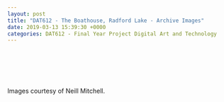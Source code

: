 ```yaml
---
layout: post
title: "DAT612 - The Boathouse, Radford Lake - Archive Images"
date: 2019-03-13 15:39:30 +0000
categories: DAT612 - Final Year Project Digital Art and Technology
---
```


<!-- wp:gallery {"linkTo":"media"} -->
<figure class="wp-block-gallery has-nested-images columns-default is-cropped"><!-- wp:image {"id":1045,"sizeSlug":"large","linkDestination":"media"} -->
<figure class="wp-block-image size-large"><a href="https://res.cloudinary.com/circleseven/image/upload/boathouse-radford-lake-archive-image_46451516295_o-scaled.jpg"><img src="https://res.cloudinary.com/circleseven/image/upload/boathouse-radford-lake-archive-image_46451516295_o-1024x781.jpg" alt="" class="wp-image-1045"/></a></figure>
<!-- /wp:image -->

<!-- wp:image {"id":1044,"sizeSlug":"large","linkDestination":"media"} -->
<figure class="wp-block-image size-large"><a href="https://res.cloudinary.com/circleseven/image/upload/boathouse-radford-lake-archive-image_47313764052_o-scaled.jpg"><img src="https://res.cloudinary.com/circleseven/image/upload/boathouse-radford-lake-archive-image_47313764052_o-1024x808.jpg" alt="" class="wp-image-1044"/></a></figure>
<!-- /wp:image -->

<!-- wp:image {"id":1043,"sizeSlug":"large","linkDestination":"media"} -->
<figure class="wp-block-image size-large"><a href="https://res.cloudinary.com/circleseven/image/upload/boathouse-radford-lake-archive-image_47313764412_o-scaled.jpg"><img src="https://res.cloudinary.com/circleseven/image/upload/boathouse-radford-lake-archive-image_47313764412_o-1024x804.jpg" alt="" class="wp-image-1043"/></a></figure>
<!-- /wp:image -->

<!-- wp:image {"id":1041,"sizeSlug":"large","linkDestination":"media"} -->
<figure class="wp-block-image size-large"><a href="https://res.cloudinary.com/circleseven/image/upload/boathouse-radford-lake-archive-image_46451516815_o-scaled.jpg"><img src="https://res.cloudinary.com/circleseven/image/upload/boathouse-radford-lake-archive-image_46451516815_o-1024x642.jpg" alt="" class="wp-image-1041"/></a></figure>
<!-- /wp:image -->

<!-- wp:image {"id":1042,"sizeSlug":"large","linkDestination":"media"} -->
<figure class="wp-block-image size-large"><a href="https://res.cloudinary.com/circleseven/image/upload/boathouse-radford-lake-archive-image_46451516625_o-scaled.jpg"><img src="https://res.cloudinary.com/circleseven/image/upload/boathouse-radford-lake-archive-image_46451516625_o-scaled.jpg" alt="" class="wp-image-1042"/></a></figure>
<!-- /wp:image -->

<!-- wp:image {"id":1040,"sizeSlug":"large","linkDestination":"media"} -->
<figure class="wp-block-image size-large"><a href="https://res.cloudinary.com/circleseven/image/upload/boathouse-radford-lake-archive-image_47313764592_o.jpg"><img src="https://res.cloudinary.com/circleseven/image/upload/boathouse-radford-lake-archive-image_47313764592_o-654x1024.jpg" alt="" class="wp-image-1040"/></a></figure>
<!-- /wp:image --></figure>
<!-- /wp:gallery -->

<!-- wp:paragraph -->
<p>Images courtesy of Neill Mitchell.</p>
<!-- /wp:paragraph -->